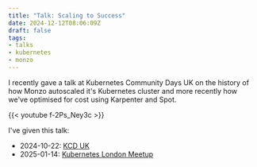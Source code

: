 ```yaml
---
title: "Talk: Scaling to Success"
date: 2024-12-12T08:06:09Z
draft: false
tags:
- talks
- kubernetes
- monzo
---
```

I recently gave a talk at Kubernetes Community Days UK on the history
of how Monzo autoscaled it's Kubernetes cluster and more recently how we've
optimised for cost using Karpenter and Spot.

<!--more-->

{{< youtube f-2Ps_Ney3c >}}

I've given this talk:
- 2024-10-22: [KCD UK](https://community.cncf.io/events/details/cncf-kcd-uk-presents-kubernetes-community-days-uk-london-2024/)
- 2025-01-14: [Kubernetes London Meetup](https://www.meetup.com/kubernetes-london/events/305063521/)
